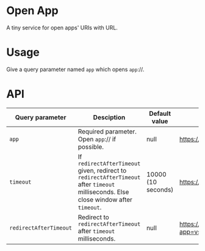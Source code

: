 # Open App

A tiny service for open apps' URIs with URL.

# Usage

Give a query parameter named `app` which opens `app`://.

# API

| Query parameter        | Desciption                                                                                                                           | Default value      | Example                                                                                                 |
| ---------------------- | ------------------------------------------------------------------------------------------------------------------------------------ | ------------------ | ------------------------------------------------------------------------------------------------------- |
| `app`                  | Required parameter. Open `app`:// if possible.                                                                                       | null               | https://abdullah-v.github.io/open-app/?app=vscode                                                       |
| `timeout`              | If `redirectAfterTimeout` given, redirect to `redirectAfterTimeout` after `timeout` milliseconds. Else close window after `timeout`. | 10000 (10 seconds) | https://abdullah-v.github.io/open-app/?app=vscode&timeout=5000                                          |
| `redirectAfterTimeout` | Redirect to `redirectAfterTimeout` after `timeout` milliseconds.                                                                     | null               | https://abdullah-v.github.io/open-app/?app=vscode&timeout=5000&redirectAfterTimeout=https://example.com |
